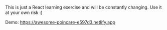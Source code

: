 This is just a React learning exercise and will be constantly changing. Use it at your own risk :)

Demo: https://awesome-poincare-e597d3.netlify.app
